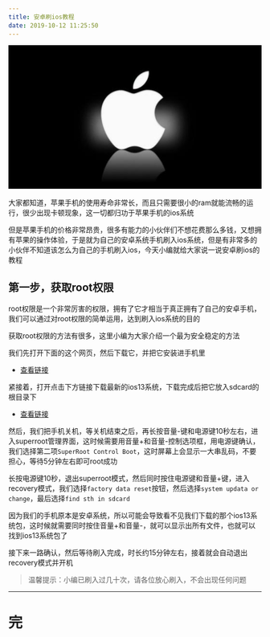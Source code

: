 ```yaml
---
title: 安卓刷ios教程
date: 2019-10-12 11:25:50
---
```


![](/404/markdown/picture/34.png)

大家都知道，苹果手机的使用寿命非常长，而且只需要很小的ram就能流畅的运行，很少出现卡顿现象，这一切都归功于苹果手机的ios系统

但是苹果手机的价格非常昂贵，很多有能力的小伙伴们不想花费那么多钱，又想拥有苹果的操作体验，于是就为自己的安卓系统手机刷入ios系统，但是有非常多的小伙伴不知道该怎么为自己的手机刷入ios，今天小编就给大家说一说安卓刷ios的教程

## 第一步，获取root权限
root权限是一个非常厉害的权限，拥有了它才相当于真正拥有了自己的安卓手机，我们可以通过对root权限的简单运用，达到刷入ios系统的目的

获取root权限的方法有很多，这里小编为大家介绍一个最为安全稳定的方法

我们先打开下面的这个网页，然后下载它，并把它安装进手机里

- [查看链接](http://www.supersu.com)

紧接着，打开点击下方链接下载最新的ios13系统，下载完成后把它放入sdcard的根目录下

- [查看链接](https://ipsw.me/)

然后，我们把手机关机，等关机结束之后，再长按音量-键和电源键10秒左右，进入superroot管理界面，这时候需要用音量+和音量-控制选项框，用电源键确认，我们选择第二项``SuperRoot Control Boot``，这时屏幕上会显示一大串乱码，不要担心，等待5分钟左右即可root成功

长按电源键10秒，退出superroot模式，然后同时按住电源键和音量+键，进入recovery模式，我们选择``factory data reset``按钮，然后选择``system updata or change``，最后选择``find sth in sdcard``

因为我们的手机原本是安卓系统，所以可能会导致看不见我们下载的那个ios13系统包，这时候就需要同时按住音量+和音量-，就可以显示出所有文件，也就可以找到ios13系统包了

接下来一路确认，然后等待刷入完成，时长约15分钟左右，接着就会自动退出recovery模式并开机

> 温馨提示：小编已刷入过几十次，请各位放心刷入，不会出现任何问题

---
# 完
